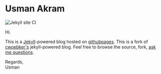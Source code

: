 # Usman Akram #

![Jekyll site CI](https://github.com/usmanakram232/usmanakram232.github.io/workflows/Jekyll%20site%20CI/badge.svg)

Hi.

This is a [Jekyll](http://github.com/mojombo/jekyll)-powered blog hosted on [githubpages](http://github.com/).
This is a fork of [cwoebker's](http://twitter.com/cwoebker) jekyll-powered blog.
Feel free to browse the source, fork, [ask me questions](http://twitter.com/usmanakram232). 

Regards,<br>
Usman
